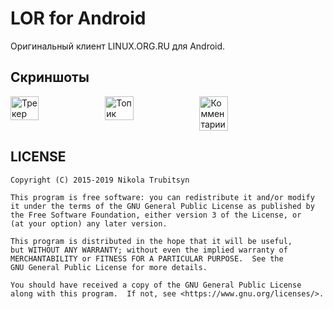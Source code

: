 # LOR for Android
Оригинальный клиент LINUX.ORG.RU для Android.

## Скриншоты
<div style="display:flex;">
<img src="https://i.imgur.com/Km1KbTT.png" alt="Трекер" width="30%">
<img src="https://i.imgur.com/k7EcKJn.png" alt="Топик" width="30%">
<img src="https://i.imgur.com/2rfiMDm.png" alt="Комментарии" width="30%">
</div>


## LICENSE
```
Copyright (C) 2015-2019 Nikola Trubitsyn

This program is free software: you can redistribute it and/or modify
it under the terms of the GNU General Public License as published by
the Free Software Foundation, either version 3 of the License, or
(at your option) any later version.

This program is distributed in the hope that it will be useful,
but WITHOUT ANY WARRANTY; without even the implied warranty of
MERCHANTABILITY or FITNESS FOR A PARTICULAR PURPOSE.  See the
GNU General Public License for more details.

You should have received a copy of the GNU General Public License
along with this program.  If not, see <https://www.gnu.org/licenses/>.
```
